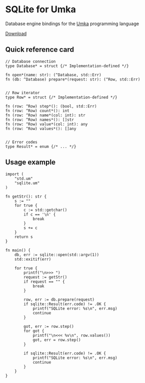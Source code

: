 # SQLite for Umka

Database engine bindings for the [Umka](https://github.com/vtereshkov/umka-lang) programming language

[Download](https://github.com/vtereshkov/sqlite-umka/releases)

## Quick reference card

```
// Database connection
type Database* = struct {/* Implementation-defined */}

fn open*(name: str): (^Database, std::Err)
fn (db: ^Database) prepare*(request: str): (^Row, std::Err)


// Row iterator
type Row* = struct {/* Implementation-defined */}

fn (row: ^Row) step*(): (bool, std::Err)
fn (row: ^Row) count*(): int
fn (row: ^Row) name*(col: int): str
fn (row: ^Row) names*(): []str
fn (row: ^Row) value*(col: int): any
fn (row: ^Row) values*(): []any


// Error codes
type Result* = enum {/* ... */}
```

## Usage example

```
import (
    "std.um"
    "sqlite.um"
)

fn getStr(): str {
    s := ""
    for true {
        c := std::getchar()
        if c == '\n' {
            break
        }
        s += c
    }
    return s
}

fn main() {
    db, err := sqlite::open(std::argv(1))
    std::exitif(err)

    for true {
        printf("\n>>> ")  
        request := getStr()
        if request == "" {
            break
        }

        row, err := db.prepare(request)
        if sqlite::Result(err.code) != .OK {
            printf("SQLite error: %s\n", err.msg)
            continue
        }

        got, err := row.step()
        for got {
            printf("\n<<< %v\n", row.values())
            got, err = row.step()
        }

        if sqlite::Result(err.code) != .OK {
            printf("SQLite error: %s\n", err.msg)
            continue
        }       
    }   
}
```
